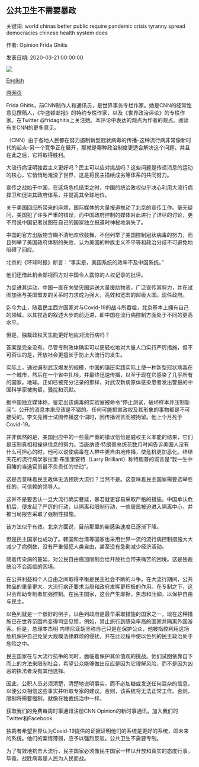 ## 公共卫生不需要暴政

关键词: world chinas better public require pandemic crisis tyranny spread democracies chinese health system does

作者: Opinion Frida Ghitis

发表日期: 2020-03-21 00:00:00

![](https://cdn.cnn.com/cnnnext/dam/assets/191213092708-trump-xi-jinping-file-super-tease.jpg)

[English](Public%20health%20does%20not%20require%20tyranny.md)

[原网页](https://edition.cnn.com/2020/03/21/opinions/public-health-does-not-require-tyranny-ghitis/index.html)

Frida Ghitis，前CNN制作人和通讯员，是世界事务专栏作家。她是CNN的经常性意见撰稿人，《华盛顿邮报》的特约专栏作家，以及《世界政治评论》的专栏作家。在Twitter @fridaghitis上关注她。本评论中表达的观点为作者的观点。阅读有关CNN的更多意见。

（CNN）由于各地人民都在努力遏制新型冠状病毒的传播-这种流行病非常像新时代的起点-另一个竞争正在展开，那就是哪种政治制度更适合解决这个问题，并且在此之后，它将取得胜利。

大流行病证明独裁主义更好吗？民主可以应对挑战吗？这些问题是传递消息的运动的核心，它悄悄地淹没了世界，这是将民主描绘成劣等体系的共同努力。

宣传之战始于中国，在这场危机结束之时，中国的统治政权似乎决心利用大流行病捍卫和促进其政府体系，并提高其全球地位。

关于美国回应所带来的麻烦，国际媒体的大量报道推动了北京的宣传工作。毫无疑问，美国犯了许多严重的错误，而中国政府控制的媒体对此进行了详尽的讨论，更不用说中国记者试图在自己的国家独立报道时神秘地消失了。

中国的官方出版物含糊不清地欢欣鼓舞，不但列举了美国控制冠状病毒的努力，而且列举了美国政府体制的失败，认为美国的种族主义不平等和政治分歧不可避免地阻碍了回应。

北京的《环球时报》断言：“事实是，美国系统的效率不及中国系统。”

他们还借此机会鄙视西方对中国令人震惊的人权记录的批评。

为促进其运动，中国一直在向受灾国运送大量援助物资，广泛宣传其努力，并在试图加强与美国盟友的关系时力求成为强大，高效和宽宏的超级大国。现任政府。

迄今为止，随着民主西方国家对与Covid-19的战斗所吞噬，北京基本上拥有自己的领域，以其捏造的叙述大步向前迈进，即中国在流行病控制方面处于不同的更高水平。

但是，独裁政权天生能更好地应对流行病吗？

答案是完全没有。尽管专制政体确实可以更轻松地对大量人口实行严厉措施，但不可否认的是，开放社会更擅长于防止大流行的发生。

实际上，通过遏制武汉爆发的规模，中国的镇压实践实际上使一种新型冠状病毒在一个城市，然后在一个省中扎根，并最终迅速传播，以至于现在它感染了几乎所有的国家。地球。正如已被充分记录的那样，对武汉新病原体感染患者发出警报的中国科学家被拘留，骚扰和沉默。

据中国独立媒体称，鉴定出该病毒的实验室被命令“停止测试，破坏样本并压制新闻”。公开的消息本来应该是不错的。任何可能损害政权及其形象的事物都是不可接受的。李文亮博士试图传播这个词时，因传播谣言而被拘留。他上个月死于Covid-19。

并非偶然的是，美国回应中的一些最严重的错误恰恰是威权主义本能的结果，它们是压制真相和操纵信息的努力。当唐纳德·特朗普总统花数月时间告诉美国人没有什么可担心的时，他可以说使病毒在人群中更自由地传播，使危机更加恶化。终结天花的流行病学家拉里·布里里安特（Larry Brilliant）称特朗普的谎言是“我一生中目睹的当选官员最不负责任的举动”。

这是否意味着民主政体无法预防大流行？当然不是。这意味着民主国家需要选举胜任的，可信赖的领导人。

这并不是要否认一旦大流行确实蔓延，暴君就更容易采取严格的措施。中国承认危机后，便发起了严厉的行动，以隔离和限制行动，一些居民被迫进入隔离中心，并被当局报告采取了强制性措施。

该方法似乎有效。北京方面说，目前那里的新感染速度已逐渐下降。

但是民主国家也成功了。韩国和台湾等国家也采用世界一流的流行病控制措施大大减少了病例数，没有严重侵犯人类自由，甚至没有急剧减少经济活动。

随着传染病的蔓延，对公民自由施加限制会给开放社会带来痛苦的困境。这是独裁统治不会面临的困境。

在公共利益和个人自由之间取得平衡是民主社会不断的斗争。在大流行期间，公共物品的重量更大。大流行病还要求当局和政府发挥更积极的作用。在专制之下，这只会帮助专制者加强控制。在民主国家，这会产生摩擦，焦虑和压抑，以保护自由与民主。

以色列就是一个很好的例子，以色列政府是最早采取措施的国家之一，现在这种措施已在世界范围内变得司空见惯，例如，禁止旅行到感染率高的国家并隔离外国游客。但是，总理本杰明·内塔尼亚胡坚称自己只是在保护公众，他被指控利用这场危机保护自己免受大规模法律麻烦的侵扰，并在此过程中使以色列的民主政治处于危险之中。

民主国家在与大流行抗争的同时，面临着保护其价值观的挑战。他们试图依靠自下而上的方法来限制社会，希望公众能够做出反应是因为它理解风险，而不是因为凶恶的执法者没有其他选择。

因此，公职人员必须清楚，清楚地说明事实，而不必加糖或发送任何混杂的信息，以便公众相信这些事实并听取专家的建议。否则，该系统将无法正常工作。否则，限制将需要强制，就像在独裁统治中一样。

获取我们的免费每周时事通讯注册CNN Opinion的新时事通讯。加入我们的Twitter和Facebook

独裁者希望世界认为Covid-19提供的证据证明他们的系统是更好的系统，即未来的系统。他们的案情薄弱，应予以强烈反驳。公共卫生不需要专制。

为了有效地抗击大流行，民主国家必须像民主国家一样以开放和真实的态度行事。毕竟，战胜病毒是人民为人民而战。
